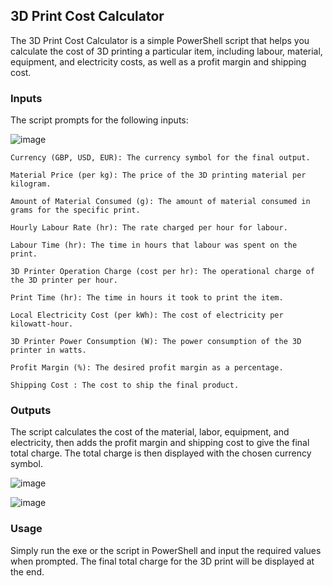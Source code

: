 ## 3D Print Cost Calculator
The 3D Print Cost Calculator is a simple PowerShell script that helps you calculate the cost of 3D printing a particular item, including labour, material, equipment, and electricity costs, as well as a profit margin and shipping cost.

### Inputs
The script prompts for the following inputs:

![image](https://github.com/Joeharrison94/3D-Printing-Cost-Calculator/assets/53116754/8444ca2a-8042-43e3-ad5a-999b8a5fc578)

``` 
Currency (GBP, USD, EUR): The currency symbol for the final output.

Material Price (per kg): The price of the 3D printing material per kilogram.

Amount of Material Consumed (g): The amount of material consumed in grams for the specific print.

Hourly Labour Rate (hr): The rate charged per hour for labour.

Labour Time (hr): The time in hours that labour was spent on the print.

3D Printer Operation Charge (cost per hr): The operational charge of the 3D printer per hour.

Print Time (hr): The time in hours it took to print the item.

Local Electricity Cost (per kWh): The cost of electricity per kilowatt-hour.

3D Printer Power Consumption (W): The power consumption of the 3D printer in watts.

Profit Margin (%): The desired profit margin as a percentage.

Shipping Cost : The cost to ship the final product.

```

### Outputs
The script calculates the cost of the material, labor, equipment, and electricity, then adds the profit margin and shipping cost to give the final total charge. The total charge is then displayed with the chosen currency symbol.

![image](https://github.com/Joeharrison94/3D-Printing-Cost-Calculator/assets/53116754/9e6cc8f9-d647-4113-879f-a67fbdecce1c)

![image](https://github.com/Joeharrison94/3D-Printing-Cost-Calculator/assets/53116754/3e0716d1-ab2d-4bfa-aebd-54ec6d15b9fc)

### Usage
Simply run the exe or the script in PowerShell and input the required values when prompted. The final total charge for the 3D print will be displayed at the end.
